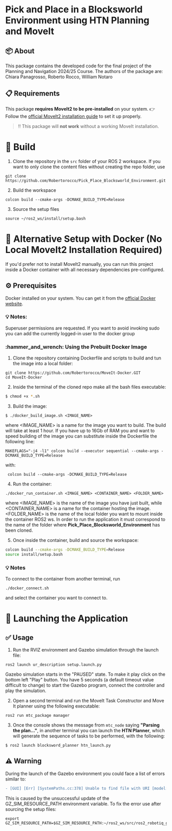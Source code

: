 # Pick and Place in a Blocksworld Environment using HTN Planning and MoveIt

## :package: About

This package contains the developed code for the final project of the Planning and Navigation 2024/25 Course. The authors of the package are:
Chiara Panagrosso, Roberto Rocco, William Notaro

## :clipboard: Requirements
This package **requires MoveIt2 to be pre-installed** on your system. 
:point_right: Follow the [official MoveIt2 installation guide](https://moveit.picknik.ai/humble/doc/tutorials/getting_started/getting_started.html) to set it up properly.
> :bangbang: This package will **not work** without a working MoveIt installation.

# :hammer: Build
1. Clone the repository in the `src` folder of your ROS 2 workspace.  If you want to only clone the content files without creating the repo folder, use
```
git clone https://github.com/Robertorocco/Pick_Place_Blocksworld_Environment.git
```
2. Build the workspace
```
colcon build --cmake-args -DCMAKE_BUILD_TYPE=Release
```
3. Source the setup files
```
source ~/ros2_ws/install/setup.bash
```

# :whale: Alternative Setup with Docker (No Local MoveIt2 Installation Required)
If you'd prefer not to install MoveIt2 manually, you can run this project inside a Docker container with all necessary dependencies pre-configured.

## :gear: Prerequisites
Docker installed on your system. You can get it from the [official Docker website](https://docs.docker.com/get-docker/). 

### :bulb: Notes: 
Superuser permissions are requested. If you want to avoid invoking sudo you can add the currently logged-in user to the docker group


### \:hammer\_and\_wrench: Using the Prebuilt Docker Image

1. Clone the repository containing Dockerfile and scripts to build and tun the image into a local folder:

```
git clone https://github.com/Robertorocco/MoveIt-Docker.GIT
cd MoveIt-Docker
```
2. Inside the terminal of the cloned repo make all the bash files executable:
```sh
$ chmod +x *.sh
```

3. Build the image: 

```
$ ./docker_build_image.sh <IMAGE_NAME>
```
where <IMAGE_NAME> is a name for the image you want to build. The build will take at least 1 hour.
If you have up to 16Gb of RAM you and want to speed building of the image you can substitute inside the Dockerfile the following line:
```
MAKEFLAGS="-j4 -l1" colcon build --executor sequential --cmake-args -DCMAKE_BUILD_TYPE=Release
```
with:  
```
 colcon build --cmake-args -DCMAKE_BUILD_TYPE=Release
```

4. Run the container:

```
./docker_run_container.sh <IMAGE_NAME> <CONTAINER_NAME> <FOLDER_NAME>
```
where <IMAGE_NAME> is the name of the image you have just built, while <CONTAINER_NAME> is a name for the container hosting the image. <FOLDER_NAME> is the name of the local folder you want to mount inside the container ROS2 ws. In order to run the application it must correspond to the name of the folder where **Pick_Place_Blocksworld_Environment** has been cloned.


5. Once inside the container, build and source the workspace:

```bash
colcon build --cmake-args -DCMAKE_BUILD_TYPE=Release
source install/setup.bash
```

### :bulb: Notes

To connect to the container from another terminal, run
```
./docker_connect.sh 
```
and select the container you want to connect to.


# :rocket: Launching the Application

## :white_check_mark: Usage
1. Run the RVIZ environment and Gazebo simulation through the launch file:
```
ros2 launch ur_description setup.launch.py 
```
Gazebo simulation starts in the "PAUSED" state. To make it play click on the bottom left "Play" button. You have 5 seconds (a default timeout value difficult to change) to start the Gazebo program, connect the controller and play the simulation.

2. Open a second terminal and run the MoveIt Task Constructor and Move It planner using the following executable:
```
ros2 run mtc_package manager
```
3. Once the console shows the message from `mtc_node` saying **"Parsing the plan..."**, in another terminal you can launch the **HTN Planner**, which will generate the sequence of tasks to be performed, with the following:

```
$ ros2 launch blocksword_planner htn_launch.py 
``` 

## :warning: Warning
During the launch of the Gazebo environment you could face a list of errors similar to:
```diff
- [GUI] [Err] [SystemPaths.cc:378] Unable to find file with URI [model://robotiq_description/meshes/visual/2f_85/robotiq_base.dae]

```
This is caused by the unsuccessful update of the GZ_SIM_RESOURCE_PATH environment variable. To fix the error use after sourcing the setup files:
```
export GZ_SIM_RESOURCE_PATH=$GZ_SIM_RESOURCE_PATH:~/ros2_ws/src/ros2_robotiq_gripper/
```

